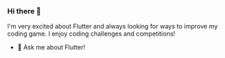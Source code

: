### Hi there 👋

I'm very excited about Flutter and always looking for ways to improve my coding game. I enjoy coding challenges and competitions!

- 💬 Ask me about Flutter!

<!--
**hpulst/hpulst** is a ✨ _special_ ✨ repository because its `README.md` (this file) appears on your GitHub profile.
- 📫 You can reach me on [Twitter](https://twitter.com/)  
- ⚡ Fun fact: I'm looking forward building flutter apps to make life on mars more chill.

-->
